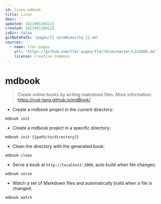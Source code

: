 ```yaml
---
id: linux.mdbook
title: Linux
desc: ''
updated: 1623965306225
created: 1623965306225
isDir: false
gitNotePath: 'pages/{{ noteHiearchy }}.md'
sources:
  - name: tldr-pages
    url: 'https://github.com/tldr-pages/tldr/blob/master/LICENSE.md'
    license: Creative Commons
---
```

# mdbook

> Create online books by writing makrdown files.
> More information: <https://rust-lang.github.io/mdBook/>.

- Create a mdbook project in the current directory:

`mdbook init`

- Create a mdbook project in a specific directory:

`mdbook init {{path/to/directory}}`

- Clean the directory with the generated book:

`mdbook clean`

- Serve a book at `http://localhost:3000`, auto build when file changes:

`mdbook serve`

- Watch a set of Markdown files and automatically build when a file is changed:

`mdbook watch`

